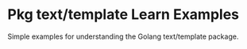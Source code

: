 # Pkg text/template Learn Examples
Simple examples for understanding the Golang text/template package.
